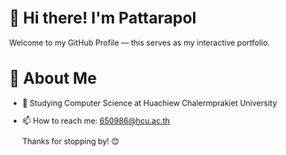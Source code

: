 
# 👋 Hi there! I'm Pattarapol
Welcome to my GitHub Profile — this serves as my interactive portfolio.
# 💼 About Me
-  🔭 Studying Computer Science at Huachiew Chalermprakiet University
-  📫 How to reach me: 650986@hcu.ac.th
  
   Thanks for stopping by! 😊
